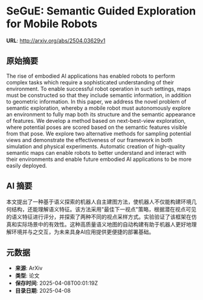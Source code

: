 # SeGuE: Semantic Guided Exploration for Mobile Robots

**URL**: http://arxiv.org/abs/2504.03629v1

## 原始摘要

The rise of embodied AI applications has enabled robots to perform complex
tasks which require a sophisticated understanding of their environment. To
enable successful robot operation in such settings, maps must be constructed so
that they include semantic information, in addition to geometric information.
In this paper, we address the novel problem of semantic exploration, whereby a
mobile robot must autonomously explore an environment to fully map both its
structure and the semantic appearance of features. We develop a method based on
next-best-view exploration, where potential poses are scored based on the
semantic features visible from that pose. We explore two alternative methods
for sampling potential views and demonstrate the effectiveness of our framework
in both simulation and physical experiments. Automatic creation of high-quality
semantic maps can enable robots to better understand and interact with their
environments and enable future embodied AI applications to be more easily
deployed.


## AI 摘要

本文提出了一种基于语义探索的机器人自主建图方法，使机器人不仅能构建环境几何结构，还能理解语义特征。该方法采用"最佳下一视点"策略，根据潜在视点可见的语义特征进行评分，并探索了两种不同的视点采样方式。实验验证了该框架在仿真和实际场景中的有效性。这种高质量语义地图的自动构建有助于机器人更好地理解环境并与之交互，为未来具身AI应用提供更便捷的部署基础。

## 元数据

- **来源**: ArXiv
- **类型**: 论文
- **保存时间**: 2025-04-08T00:01:19Z
- **目录日期**: 2025-04-08
